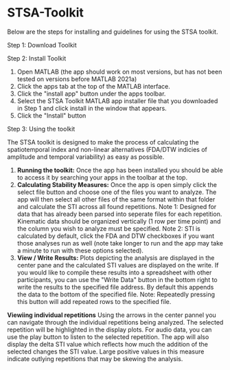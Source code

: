 # STSA-Toolkit

Below are the steps for installing and guidelines for using the STSA toolkit. 

Step 1: Download Toolkit

Step 2: Install Toolkit

1. Open MATLAB (the app should work on most versions, but has not been tested on versions before MATLAB 2021a)
2. Click the apps tab at the top of the MATLAB interface.
3. Click the "install app" button under the apps toolbar.
4. Select the STSA Toolkit MATLAB app installer file that you downloaded in Step 1 and click install in the window that appears.
5. Click the "Install" button

Step 3: Using the toolkit

The STSA toolkit is designed to make the process of calculating the spatiotemporal index and non-linear alternatives (FDA/DTW indicies of amplitude and temporal variability) as easy as possible. 

1. **Running the toolkit:** Once the app has been installed you should be able to access it by searching your apps in the toolbar at the top. 
2. **Calculating Stability Measures:** Once the app is open simply click the select file button and choose one of the files you want to analyze. The app will then select all other files of the same format within that folder and calculate the STI across all found repetitions.
Note 1: Designed for data that has already been parsed into seperate files for each repetition. Kinematic data should be organized vertically (1 row per time point) and the column you wish to analyze must be specified.
Note 2: STI is calculated by default, click the FDA and DTW checkboxes if you want those analyses run as well (note take longer to run and the app may take a minute to run with these options selected).
3. **View / Write Results:** Plots depicting the analysis are displayed in the center pane and the calculated STI values are displayed on the write. If you would like to compile these results into a spreadsheet with other participants, you can use the "Write Data" button in the bottom right to write the results to the specified file address. By default this appends the data to the bottom of the specified file.
Note: Repeatedly pressing this button will add repeated rows to the specified file.


**Viewiing individual repetitions** Using the arrows in the center pannel you can navigate through the individual repetitions being analyzed. The selected repetition will be highlighted in the display plots. For audio data, you can use the play button to listen to the selected repetition. The app will also display the delta STI value which reflects how much the addition of the selected changes the STI value. Large positive values in this measure indicate outlying repetitions that may be skewing the analysis. 

 
